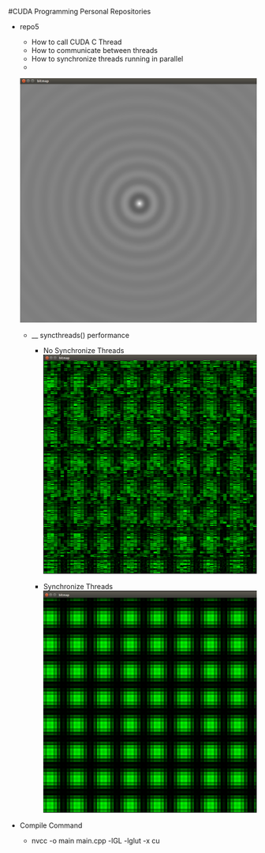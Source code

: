 #CUDA Programming Personal Repositories



- repo5
    - How to call CUDA C Thread 
    - How to communicate between threads
    - How to synchronize threads running in parallel
    - 
    ![repo5_example_thread_wave](../img/repo5_thread_wave.png)
    
    - __ syncthreads() performance
        - No Synchronize Threads
            ![No syncthreads](../img/repo5_no_syncthreads.png)
           
        - Synchronize Threads
            ![syncthreads](../img/repo5_syncthreads.png)    




- Compile Command
    - nvcc -o main main.cpp -lGL -lglut -x cu